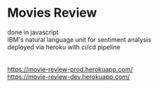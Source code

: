 # Movies Review
done in javascript <br>
IBM's natural language unit for sentiment analysis<br>
deployed via heroku with ci/cd pipeline<br>
<br><br>
https://movie-review-prod.herokuapp.com/<br>
https://movie-review-dev.herokuapp.com/

